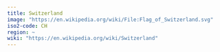 ```yaml
---
title: Switzerland
image: "https://en.wikipedia.org/wiki/File:Flag_of_Switzerland.svg"
iso2-code: CH
region: ~
wiki: "https://en.wikipedia.org/wiki/Switzerland"
---
```

